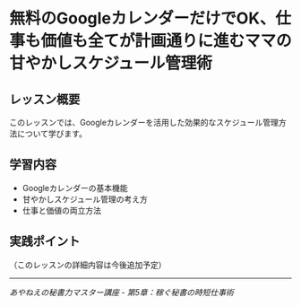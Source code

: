 # 無料のGoogleカレンダーだけでOK、仕事も価値も全てが計画通りに進むママの甘やかしスケジュール管理術

## レッスン概要
このレッスンでは、Googleカレンダーを活用した効果的なスケジュール管理方法について学びます。

## 学習内容
- Googleカレンダーの基本機能
- 甘やかしスケジュール管理の考え方
- 仕事と価値の両立方法

## 実践ポイント
（このレッスンの詳細内容は今後追加予定）

---
*あやねえの秘書力マスター講座 - 第5章：稼ぐ秘書の時短仕事術*
